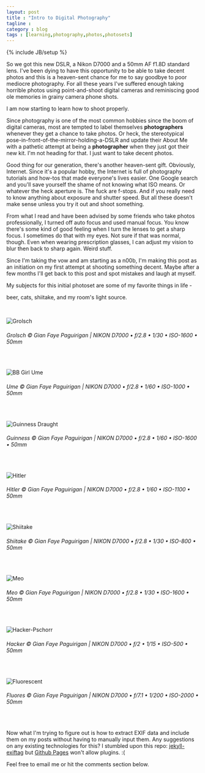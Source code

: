 ```yaml
---
layout: post
title : "Intro to Digital Photography"
tagline : 
category : blog
tags : [learning,photography,photos,photosets]
---
```

{% include JB/setup %}

So we got this new DSLR, a Nikon D7000 and a 50mm AF f1.8D standard lens. I've been dying to have this opportunity to be able to take decent photos and this is a heaven-sent chance for me to say goodbye to poor mediocre photography. For all these years I've suffered enough taking horrible photos using point-and-shoot digital cameras and reminiscing good ole memories in grainy camera phone shots.

I am now starting to learn how to shoot properly. 

Since photography is one of the most common hobbies since the boom of digital cameras, most are tempted to label themselves **photographers** whenever they get a chance to take photos. Or heck, the stereotypical pose-in-front-of-the-mirror-holding-a-DSLR and update their About Me with a pathetic attempt at being a **photographer** when they just got their new kit. I'm not heading for that. I just want to take decent photos.  

Good thing for our generation, there's another heaven-sent gift. Obviously, Internet. Since it's a popular hobby, the Internet is full of photography tutorials and how-tos that made everyone's lives easier. One Google search and you'll save yourself the shame of not knowing what ISO means. Or whatever the heck aperture is. The fuck are f-stops. And if you really need to know anything about exposure and shutter speed. But all these doesn't make sense unless you try it out and shoot something. 

From what I read and have been advised by some friends who take photos professionally, I turned off auto focus and used manual focus. You know there's some kind of good feeling when I turn the lenses to get a sharp focus. I sometimes do that with my eyes. Not sure if that was normal, though. Even when wearing prescription glasses, I can adjust my vision to blur then back to sharp again. Weird stuff.

Since I'm taking the vow and am starting as a n00b, I'm making this post as an initiation on my first attempt at shooting something decent. Maybe after a few months I'll get back to this post and spot mistakes and laugh at myself.

My subjects for this initial photoset are some of my favorite things in life - 

beer, cats, shiitake, and my room's light source.

<br>

![Grolsch](http://i.imgur.com/gBs5JT8.jpg)
###### Grolsch &copy; Gian Faye Paguirigan | NIKON D7000 &bullet; f/2.8 &bullet; 1/30 &bullet; ISO-1600 &bullet; 50mm

<br>

![BB Girl Ume](http://imgur.com/vFYgJi2.jpg)
###### Ume &copy; Gian Faye Paguirigan | NIKON D7000 &bullet; f/2.8 &bullet; 1/60 &bullet; ISO-1000 &bullet; 50mm

<br>

![Guinness Draught](http://imgur.com/TMzY5ji.jpg)
###### Guinness &copy; Gian Faye Paguirigan | NIKON D7000 &bullet; f/2.8 &bullet; 1/60 &bullet; ISO-1600 &bullet; 50mm

<br>

![Hitler](http://imgur.com/DT5Eyha.jpg)
###### Hitler &copy; Gian Faye Paguirigan | NIKON D7000 &bullet; f/2.8 &bullet; 1/60 &bullet; ISO-1100 &bullet; 50mm

<br>

![Shiitake](http://imgur.com/R53dPXn.jpg)
###### Shiitake &copy; Gian Faye Paguirigan | NIKON D7000 &bullet; f/2.8 &bullet; 1/30 &bullet; ISO-800 &bullet; 50mm

<br>

![Meo](http://imgur.com/7eQD0wm.jpg)
###### Meo &copy; Gian Faye Paguirigan | NIKON D7000 &bullet; f/2.8 &bullet; 1/30 &bullet; ISO-1600 &bullet; 50mm

<br>

![Hacker-Pschorr](http://imgur.com/uChF4fT.jpg)
###### Hacker &copy; Gian Faye Paguirigan | NIKON D7000 &bullet; f/2 &bullet; 1/15 &bullet; ISO-500 &bullet; 50mm

<br>

![Fluorescent](http://imgur.com/axHeDWw.jpg)
###### Fluores &copy; Gian Faye Paguirigan | NIKON D7000 &bullet; f/7.1 &bullet; 1/200 &bullet; ISO-2000 &bullet; 50mm

<br>

Now what I'm trying to figure out is how to extract EXIF data and include them on my posts without having to manually input them. Any suggestions on any existing technologies for this? I stumbled upon this repo: [jekyll-exiftag](https://github.com/benib/jekyll-exiftag) but [Github Pages](/colophon) won't allow plugins. :( 

Feel free to email me or hit the comments section below.